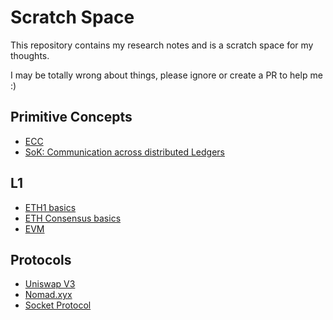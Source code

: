 # Scratch Space

This repository contains my research notes and is a scratch space for my thoughts.

I may be totally wrong about things, please ignore or create a PR to help me :)

## Primitive Concepts

- [ECC](ECC.md)
- [SoK: Communication across distributed Ledgers](SoK.md)

## L1

- [ETH1 basics](eth-basics.md)
- [ETH Consensus basics](eth-consensus.md)
- [EVM](EVM.md)

## Protocols

- [Uniswap V3](UniswapV3.md)
- [Nomad.xyx](nomad-xyz.md)
- [Socket Protocol](socket-dot-tech.md)
